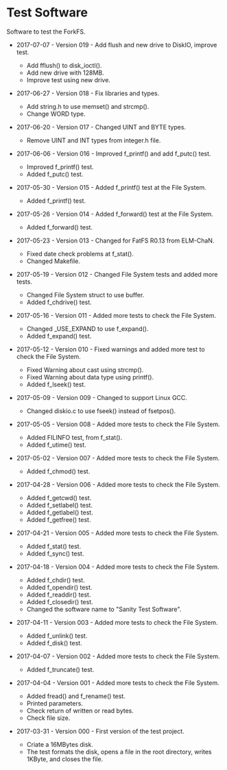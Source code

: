 # Test Software
Software to test the ForkFS.

* 2017-07-07 - Version 019 - Add flush and new drive to DiskIO, improve test.
  * Add fflush() to disk_ioctl().
  * Add new drive with 128MB.
  * Improve test using new drive.

* 2017-06-27 - Version 018 - Fix libraries and types.
  * Add string.h to use memset() and strcmp().
  * Change WORD type.

* 2017-06-20 - Version 017 - Changed UINT and BYTE types.
  * Remove UINT and INT types from integer.h file.

* 2017-06-06 - Version 016 - Improved f_printf() and add f_putc() test.
  * Improved f_printf() test.
  * Added f_putc() test.

* 2017-05-30 - Version 015 - Added f_printf() test at the File System.
  * Added f_printf() test.

* 2017-05-26 - Version 014 - Added f_forward() test at the File System.
  * Added f_forward() test.

* 2017-05-23 - Version 013 - Changed for FatFS R0.13 from ELM-ChaN.
  * Fixed date check problems at f_stat().
  * Changed Makefile.

* 2017-05-19 - Version 012 - Changed File System tests and added more tests.
  * Changed File System struct to use buffer.
  * Added f_chdrive() test.

* 2017-05-16 - Version 011 - Added more tests to check the File System.
  * Changed _USE_EXPAND to use f_expand().
  * Added f_expand() test.

* 2017-05-12 - Version 010 - Fixed warnings and added more test to check the File System.
  * Fixed Warning about cast using strcmp().
  * Fixed Warning about data type using printf().
  * Added f_lseek() test.

* 2017-05-09 - Version 009 - Changed to support Linux GCC.
  * Changed diskio.c to use fseek() instead of fsetpos().

* 2017-05-05 - Version 008 - Added more tests to check the File System.
  * Added FILINFO test, from f_stat().
  * Added f_utime() test.

* 2017-05-02 - Version 007 - Added more tests to check the File System.
  * Added f_chmod() test.

* 2017-04-28 - Version 006 - Added more tests to check the File System.
  * Added f_getcwd() test.
  * Added f_setlabel() test.
  * Added f_getlabel() test.
  * Added f_getfree() test.

* 2017-04-21 - Version 005 - Added more tests to check the File System.
  * Added f_stat() test.
  * Added f_sync() test.

* 2017-04-18 - Version 004 - Added more tests to check the File System.
  * Added f_chdir() test.
  * Added f_opendir() test.
  * Added f_readdir() test.
  * Added f_closedir() test.
  * Changed the software name to "Sanity Test Software".

* 2017-04-11 - Version 003 - Added more tests to check the File System.
  * Added f_unlink() test.
  * Added f_disk() test.

* 2017-04-07 - Version 002 - Added more tests to check the File System.
  * Added f_truncate() test.

* 2017-04-04 - Version 001 - Added more tests to check the File System.
  * Added fread() and f_rename() test.
  * Printed parameters.
  * Check return of written or read bytes.
  * Check file size.

* 2017-03-31 - Version 000 - First version of the test project.
  * Criate a 16MBytes disk.
  * The test formats the disk, opens a file in the root directory, writes 1KByte, and closes the file.
